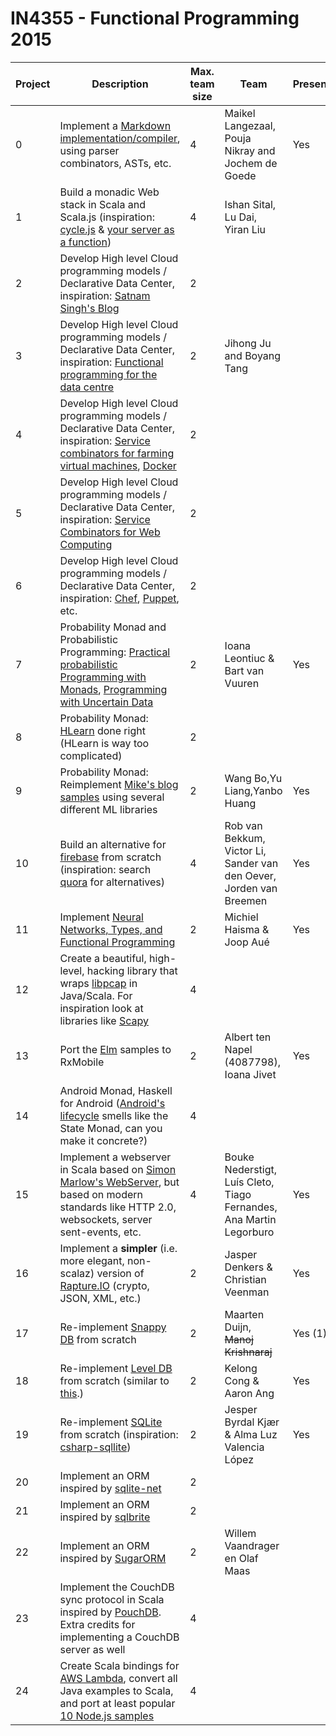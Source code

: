 # IN4355 - Functional Programming 2015

| Project | Description | Max. team size | Team | Presenting? | timeslot |
| ------- | ----------- | -------------- | ---- | ----------- | ----- |
| 0 | Implement a [Markdown implementation/compiler](http://research.microsoft.com/en-us/um/people/daan/madoko/doc/reference.html), using parser combinators, ASTs, etc. | 4 | Maikel Langezaal, Pouja Nikray and Jochem de Goede  | Yes | 12:10 - 12:15 |
| 1 | Build a monadic Web stack in Scala and Scala.js (inspiration: [cycle.js](http://cycle.js.org/) & [your server as a function](http://dl.acm.org/citation.cfm?id=2525538)) | 4 | Ishan Sital, Lu Dai, Yiran Liu| | - |
| 2 | Develop High level Cloud programming models / Declarative Data Center, inspiration: [Satnam Singh's Blog](http://blog.raintown.org/) | 2 |  | | - |
| 3 | Develop High level Cloud programming models / Declarative Data Center, inspiration: [Functional programming for the data centre](http://research.microsoft.com/en-us/um/people/simonpj/papers/parallel/epstein-thesis.pdf) | 2 | Jihong Ju and Boyang Tang | | - |
| 4 | Develop High level Cloud programming models / Declarative Data Center, inspiration: [Service combinators for farming virtual machines](http://research.microsoft.com/pubs/70522/tr-2007-165.pdf), [Docker](https://www.docker.com/) | 2 |  | | - |
| 5 | Develop High level Cloud programming models / Declarative Data Center, inspiration: [Service Combinators for Web Computing](http://citeseerx.ist.psu.edu/viewdoc/download?doi=10.1.1.165.8408&rep=rep1&type=pdf) | 2 |  | | - | 
| 6 | Develop High level Cloud programming models / Declarative Data Center, inspiration: [Chef](https://www.chef.io/), [Puppet](https://github.com/puppetlabs/puppet), etc. | 2 |  | | - | 
| 7 | Probability Monad and Probabilistic Programming: [Practical probabilistic Programming with Monads](http://dl.acm.org/citation.cfm?id=2804317), [Programming with Uncertain Data](http://www.cs.utexas.edu/users/mckinley/papers/bornholt-honors-2013.pdf) | 2 | Ioana Leontiuc & Bart van Vuuren | Yes | 10:30 - 10:45 | 
| 8 | Probability Monad: [HLearn](https://izbicki.me/public/papers/tfp2013-hlearn-a-machine-learning-library-for-haskell.pdf) done right (HLearn is way too complicated) | 2 |  | | - |
| 9 | Probability Monad: Reimplement [Mike's blog samples](https://xyclade.github.io/MachineLearning/)  using several different ML libraries| 2 | Wang Bo,Yu Liang,Yanbo Huang| Yes | 13:00 - 13:15 |
| 10 | Build an alternative for [firebase](https://www.firebase.com/) from scratch (inspiration: search [quora](https://www.quora.com/) for alternatives) | 4 |  Rob van Bekkum, Victor Li, Sander van den Oever, Jorden van Breemen | Yes | 13:20 - 13:35 |
| 11 | Implement [Neural Networks, Types, and Functional Programming](http://colah.github.io/posts/2015-09-NN-Types-FP/) | 2 | Michiel Haisma & Joop Aué | Yes | 10:50 - 11:05 | 
| 12 | Create a beautiful, high-level, hacking library that wraps [libpcap](http://sourceforge.net/projects/libpcap/) in Java/Scala. For inspiration look at libraries like [Scapy](http://www.secdev.org/projects/scapy/) | 4 |  | | - |
| 13 | Port the [Elm](http://elm-lang.org/) samples to RxMobile | 2 | Albert ten Napel (4087798), Ioana Jivet  | Yes | 14:00 - 14:15 | 
| 14 | Android Monad, Haskell for Android ([Android's lifecycle](http://blog.getprismatic.com/android-state-saving/) smells like the State Monad, can you make it concrete?) | 4 |  | | - |
| 15 | Implement a webserver in Scala based on [Simon Marlow's WebServer](http://community.haskell.org/~simonmar/papers/web-server-jfp.pdf), but based on modern standards like HTTP 2.0, websockets, server sent-events, etc. | 4 | Bouke Nederstigt, Luís Cleto, Tiago Fernandes, Ana Martin Legorburo | Yes | 11:10 - 11:25 | 
| 16 | Implement a **simpler** (i.e. more elegant, non-scalaz) version of [Rapture.IO](http://rapture.io/) (crypto, JSON, XML, etc.) | 2 | Jasper Denkers & Christian Veenman | Yes | 13:40 - 13:55 | 
| 17 | Re-implement [Snappy DB](http://www.snappydb.com/) from scratch | 2 | Maarten Duijn, ~~Manoj Krishnaraj~~ | Yes (1) | 11:30 - 11:45 |
| 18 | Re-implement [Level DB](http://leveldb.org/) from scratch (similar to [this](https://github.com/dain/leveldb).) | 2 | Kelong Cong & Aaron Ang | Yes | 11:50 - 12:05 | 
| 19 | Re-implement [SQLite](https://www.sqlite.org/) from scratch (inspiration: [csharp-sqllite](https://code.google.com/p/csharp-sqlite/)) | 2 | Jesper Byrdal Kjær & Alma Luz Valencia López | Yes | - | 
| 20 | Implement an ORM inspired by [sqlite-net](https://github.com/praeclarum/sqlite-net) | 2 |  | | - |
| 21 | Implement an ORM inspired by [sqlbrite](https://github.com/square/sqlbrite) | 2 |  | | - | 
| 22 | Implement an ORM inspired by [SugarORM](http://satyan.github.io/sugar/) | 2 | Willem Vaandrager en Olaf Maas  | | - |
| 23 | Implement the CouchDB sync protocol in Scala inspired by [PouchDB](http://pouchdb.com/). Extra credits for implementing a CouchDB server as well  | 4 |  | | - |
| 24 | Create Scala bindings for [AWS Lambda](https://docs.aws.amazon.com/lambda/latest/dg/current-supported-versions.html), convert all Java examples to Scala, and port at least popular [10 Node.js samples](http://lmgtfy.com/?q=node.js+samples)  | 4 |  | | - |
